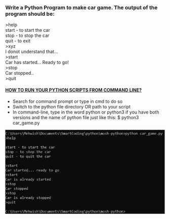 ### Write a Python Program to make car game. The output of the program should be: <br />
\>help <br />
start - to start the car <br />
stop - to stop the car <br />
quit - to exit <br />
\>xyz <br />
I donot understand that... <br />
\>start <br />
Car has started... Ready to go! <br />
\>stop <br />
Car stopped..<br />
\>quit <br />

#### [HOW TO RUN YOUR PYTHON SCRIPTS FROM COMMAND LINE?](https://docs.python.org/3/faq/windows.html)
* Search for command prompt or type in cmd to do so
* Switch to the python file directory OR path to your script
* In command-line, type in the word python or python3 if you have both versions and the name of python file just like this: $ python3 car_game.py

![Run Python Script](https://github.com/MishiCodes/Python/blob/master/Car%20Game/car_game.PNG)
